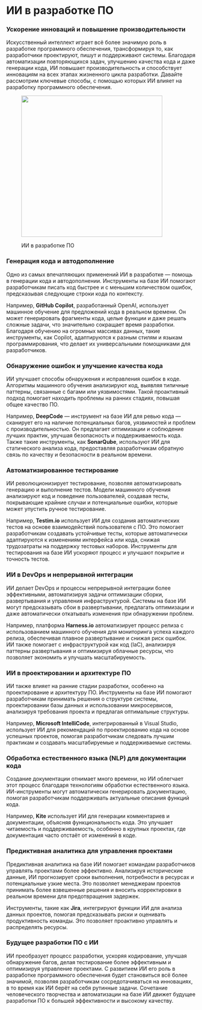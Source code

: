 # ИИ в разработке ПО

### Ускорение инноваций и повышение производительности

Искусственный интеллект играет всё более значимую роль в разработке программного обеспечения, трансформируя то, как разработчики проектируют, пишут и поддерживают системы. Благодаря автоматизации повторяющихся задач, улучшению качества кода и даже генерации кода, ИИ повышает производительность и способствует инновациям на всех этапах жизненного цикла разработки. Давайте рассмотрим ключевые способы, с помощью которых ИИ влияет на разработку программного обеспечения.

<div align="left"><figure><img src="broken-reference" alt="" width="375"><figcaption><p>ИИ в разработке ПО</p></figcaption></figure></div>

### Генерация кода и автодополнение

Одно из самых впечатляющих применений ИИ в разработке — помощь в генерации кода и автодополнении. Инструменты на базе ИИ помогают разработчикам писать код быстрее и с меньшим количеством ошибок, предсказывая следующие строки кода по контексту.&#x20;

Например, **GitHub Copilot**, разработанный OpenAI, использует машинное обучение для предложений кода в реальном времени. Он может генерировать фрагменты кода, целые функции и даже решать сложные задачи, что значительно сокращает время разработки. Благодаря обучению на огромных массивах данных, такие инструменты, как Copilot, адаптируются к разным стилям и языкам программирования, что делает их универсальными помощниками для разработчиков.

### Обнаружение ошибок и улучшение качества кода

ИИ улучшает способы обнаружения и исправления ошибок в коде. Алгоритмы машинного обучения анализируют код, выявляя типичные паттерны, связанные с багами или уязвимостями. Такой проактивный подход помогает находить проблемы на ранних стадиях, повышая общее качество ПО.&#x20;

Например, **DeepCode** — инструмент на базе ИИ для ревью кода — сканирует его на наличие потенциальных багов, уязвимостей и проблем с производительностью. Он предлагает оптимизации и соблюдение лучших практик, улучшая безопасность и поддерживаемость кода. Также такие инструменты, как **SonarQube**, используют ИИ для статического анализа кода, предоставляя разработчикам обратную связь по качеству и безопасности в реальном времени.

### Автоматизированное тестирование

ИИ революционизирует тестирование, позволяя автоматизировать генерацию и выполнение тестов. Модели машинного обучения анализируют код и поведение пользователей, создавая тесты, покрывающие крайние случаи и потенциальные ошибки, которые может упустить ручное тестирование.&#x20;

Например, **Testim.io** использует ИИ для создания автоматических тестов на основе взаимодействий пользователя с ПО. Это помогает разработчикам создавать устойчивые тесты, которые автоматически адаптируются к изменениям интерфейса или кода, снижая трудозатраты на поддержку тестовых наборов. Инструменты для тестирования на базе ИИ ускоряют процесс и улучшают покрытие и точность тестов.

### ИИ в DevOps и непрерывной интеграции

ИИ делает DevOps и процессы непрерывной интеграции более эффективными, автоматизируя задачи оптимизации сборки, развертывания и управления инфраструктурой. Системы на базе ИИ могут предсказывать сбои в развертывании, предлагать оптимизации и даже автоматически откатывать изменения при обнаружении проблем.&#x20;

Например, платформа **Harness.io** автоматизирует процесс релиза с использованием машинного обучения для мониторинга успеха каждого релиза, обеспечивая плавное развертывание и снижая риск ошибок. ИИ также помогает с инфраструктурой как код (IaC), анализируя паттерны развертывания и оптимизируя облачные ресурсы, что позволяет экономить и улучшать масштабируемость.

### ИИ в проектировании и архитектуре ПО

ИИ также влияет на ранние стадии разработки, особенно на проектирование и архитектуру ПО. Инструменты на базе ИИ помогают разработчикам принимать решения о структуре системы, проектировании базы данных и использовании микросервисов, анализируя требования проекта и предлагая оптимальные структуры.&#x20;

Например, **Microsoft IntelliCode**, интегрированный в Visual Studio, использует ИИ для рекомендаций по проектированию кода на основе успешных проектов, помогая разработчикам следовать лучшим практикам и создавать масштабируемые и поддерживаемые системы.

### Обработка естественного языка (NLP) для документации кода

Создание документации отнимает много времени, но ИИ облегчает этот процесс благодаря технологиям обработки естественного языка. ИИ-инструменты могут автоматически генерировать документацию, помогая разработчикам поддерживать актуальные описания функций кода.&#x20;

Например, **Kite** использует ИИ для генерации комментариев и документации, объясняя функциональность кода. Это улучшает читаемость и поддерживаемость, особенно в крупных проектах, где документация часто отстаёт от изменений в коде.

### Предиктивная аналитика для управления проектами

Предиктивная аналитика на базе ИИ помогает командам разработчиков управлять проектами более эффективно. Анализируя исторические данные, ИИ прогнозирует сроки выполнения, потребности в ресурсах и потенциальные узкие места. Это позволяет менеджерам проектов принимать более взвешенные решения и вносить корректировки в реальном времени для предотвращения задержек.&#x20;

Инструменты, такие как **Jira**, интегрируют функции ИИ для анализа данных проектов, помогая предсказывать риски и оценивать продуктивность команды. Это позволяет проактивно управлять и распределять ресурсы.

### Будущее разработки ПО с ИИ

ИИ преобразует процесс разработки, ускоряя кодирование, улучшая обнаружение багов, делая тестирование более эффективным и оптимизируя управление проектами. С развитием ИИ его роль в разработке программного обеспечения будет становиться всё более значимой, позволяя разработчикам сосредотачиваться на инновациях, в то время как ИИ берёт на себя рутинные задачи. Сочетание человеческого творчества и автоматизации на базе ИИ движет будущее разработки ПО к большей эффективности и высокому качеству.
